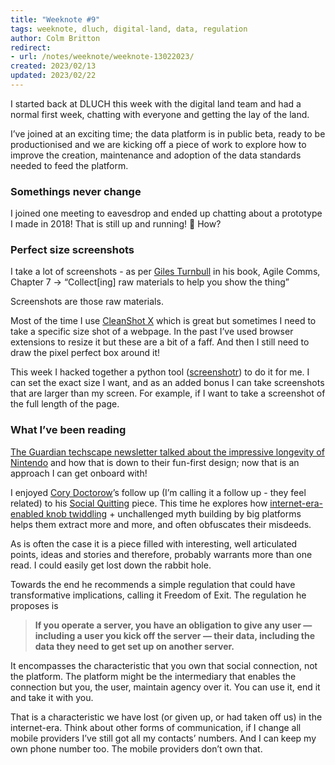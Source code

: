 ```yaml
---
title: "Weeknote #9"
tags: weeknote, dluch, digital-land, data, regulation
author: Colm Britton
redirect:
- url: /notes/weeknote/weeknote-13022023/
created: 2023/02/13
updated: 2023/02/22
---
```


I started back at DLUCH this week with the digital land team and had a normal first week, chatting with everyone and getting the lay of the land.

I’ve joined at an exciting time; the data platform is in public beta, ready to be productionised and we are kicking off a piece of work to explore how to improve the creation, maintenance and adoption of the data standards needed to feed the platform.

### Somethings never change

I joined one meeting to eavesdrop and ended up chatting about a prototype I made in 2018! That is still up and running! 🫣 How?

### Perfect size screenshots

I take a lot of screenshots - as per [Giles Turnbull](https://gilest.org/) in his book, Agile Comms, Chapter 7 → “Collect[ing] raw materials to help you show the thing”

Screenshots are those raw materials.

Most of the time I use [CleanShot X](https://cleanshot.com/) which is great but sometimes I need to take a specific size shot of a webpage. In the past I’ve used browser extensions to resize it but these are a bit of a faff. And then I still need to draw the pixel perfect box around it!

This week I hacked together a python tool ([screenshotr](https://github.com/colmjude/screenshotr)) to do it for me. I can set the exact size I want, and as an added bonus I can take screenshots that are larger than my screen. For example, if I want to take a screenshot of the full length of the page.

### What I’ve been reading

[The Guardian techscape newsletter talked about the impressive longevity of Nintendo](https://www.theguardian.com/technology/2023/feb/14/techscape-nintendo-innovation-tech-company) and how that is down to their fun-first design; now that is an approach I can get onboard with!

I enjoyed [Cory Doctorow](https://twitter.com/doctorow/)’s follow up (I’m calling it a follow up - they feel related) to his [Social Quitting](https://pluralistic.net/2023/01/08/watch-the-surpluses/#exogenous-shocks) piece. This time he explores how [internet-era-enabled knob twiddling](https://doctorow.medium.com/twiddler-1b5c9690cce6) + unchallenged myth building by big platforms helps them extract more and more, and often obfuscates their misdeeds.

As is often the case it is a piece filled with interesting, well articulated points, ideas and stories and therefore, probably warrants more than one read. I could easily get lost down the rabbit hole.

Towards the end he recommends a simple regulation that could have transformative implications, calling it Freedom of Exit. The regulation he proposes is

> **If you operate a server, you have an obligation to give any user — including a user you kick off the server — their data, including the data they need to get set up on another server.**

It encompasses the characteristic that you own that social connection, not the platform. The platform might be the intermediary that enables the connection but you, the user, maintain agency over it. You can use it, end it and take it with you.

That is a characteristic we have lost (or given up, or had taken off us) in the internet-era. Think about other forms of communication, if I change all mobile providers I’ve still got all my contacts’ numbers. And I can keep my own phone number too. The mobile providers don’t own that.
